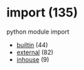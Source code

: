 # import (135)
python module import

+ [builtin](builtin/README.md) (44)
+ [external](external/README.md) (82)
+ [inhouse](inhouse/README.md) (9)
